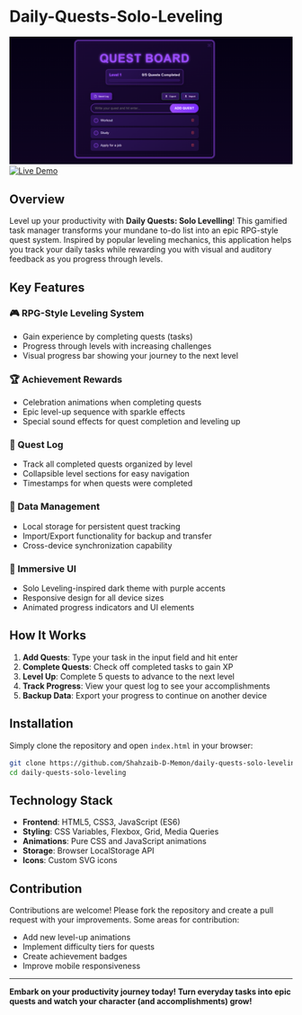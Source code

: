 # Daily-Quests-Solo-Leveling
![Daily Quests Screenshot](screenshot.PNG)
[![Live Demo](https://img.shields.io/badge/Live-Demo-purple?style=for-the-badge)](https://shahzaib-d-memon.github.io/Daily-Quests-Solo-Leveling/)

## Overview

Level up your productivity with **Daily Quests: Solo Levelling**! This gamified task manager transforms your mundane to-do list into an epic RPG-style quest system. Inspired by popular leveling mechanics, this application helps you track your daily tasks while rewarding you with visual and auditory feedback as you progress through levels.

## Key Features

### 🎮 RPG-Style Leveling System
- Gain experience by completing quests (tasks)
- Progress through levels with increasing challenges
- Visual progress bar showing your journey to the next level

### 🏆 Achievement Rewards
- Celebration animations when completing quests
- Epic level-up sequence with sparkle effects
- Special sound effects for quest completion and leveling up

### 📜 Quest Log
- Track all completed quests organized by level
- Collapsible level sections for easy navigation
- Timestamps for when quests were completed

### 🔄 Data Management
- Local storage for persistent quest tracking
- Import/Export functionality for backup and transfer
- Cross-device synchronization capability

### 🎨 Immersive UI
- Solo Leveling-inspired dark theme with purple accents
- Responsive design for all device sizes
- Animated progress indicators and UI elements

## How It Works

1. **Add Quests**: Type your task in the input field and hit enter
2. **Complete Quests**: Check off completed tasks to gain XP
3. **Level Up**: Complete 5 quests to advance to the next level
4. **Track Progress**: View your quest log to see your accomplishments
5. **Backup Data**: Export your progress to continue on another device

## Installation

Simply clone the repository and open `index.html` in your browser:

```bash
git clone https://github.com/Shahzaib-D-Memon/daily-quests-solo-leveling.git
cd daily-quests-solo-leveling
```

## Technology Stack

- **Frontend**: HTML5, CSS3, JavaScript (ES6)
- **Styling**: CSS Variables, Flexbox, Grid, Media Queries
- **Animations**: Pure CSS and JavaScript animations
- **Storage**: Browser LocalStorage API
- **Icons**: Custom SVG icons

## Contribution

Contributions are welcome! Please fork the repository and create a pull request with your improvements. Some areas for contribution:

- Add new level-up animations
- Implement difficulty tiers for quests
- Create achievement badges
- Improve mobile responsiveness

---

**Embark on your productivity journey today! Turn everyday tasks into epic quests and watch your character (and accomplishments) grow!**
